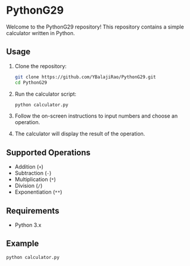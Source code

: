 # PythonG29

Welcome to the PythonG29 repository! This repository contains a simple calculator written in Python.

## Usage

1. Clone the repository:

    ```bash
    git clone https://github.com/YBalajiRao/PythonG29.git
    cd PythonG29
    ```

2. Run the calculator script:

    ```bash
    python calculator.py
    ```

3. Follow the on-screen instructions to input numbers and choose an operation.

4. The calculator will display the result of the operation.

## Supported Operations

- Addition (`+`)
- Subtraction (`-`)
- Multiplication (`*`)
- Division (`/`)
- Exponentiation (`**`)

## Requirements

- Python 3.x

## Example

```bash
python calculator.py
